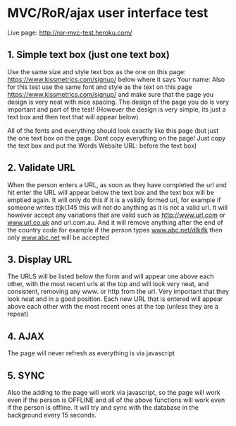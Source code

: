 # MVC/RoR/ajax user interface test

Live page: http://ror-mvc-test.heroku.com/

## 1. Simple text box (just one text box)

Use the same size and style text box as the one on this page: https://www.kissmetrics.com/signup/ below where it says Your name:
Also for this test use the same font and style as the text on this page https://www.kissmetrics.com/signup/ and make sure that the page you design is very neat with nice spacing. The design of the page you do is very important and part of the test! (However the design is very simple, its just a text box and then text that will appear below)

All of the fonts and everything should look exactly like this page (but just the one text box on the page. Dont copy everything on the page! Just copy the text box and put the Words Website URL: before the text box)

## 2. Validate URL

When the person enters a URL, as soon as they have completed the url and hit enter the URL will appear below the text box and the text box will be emptied again. It will only do this if it is a validly formed url, for example if someone writes ttjkl.145 this will not do anything as it is not a valid url. It will however accept any variations that are valid such as http://www.url.com or www.url.co.uk and url.com.au. And it will remove anything after the end of the country code for example if the person types www.abc.net/dlkjfk then only www.abc.net will be accepted

## 3. Display URL

The URLS will be listed below the form and will appear one above each other, with the most recent urls at the top and will look very neat, and consistent, removing any www. or http from the url. Very important that they look neat and in a good position. Each new URL that is entered will appear above each other with the most recent ones at the top (unless they are a repeat)

## 4. AJAX

The page will never refresh as everything is via javascript

## 5. SYNC

Also the adding to the page will work via javascript, so the page will work even if the person is OFFLINE and all of the above functions will work even if the person is offline. It will try and sync with the database in the background every 15 seconds.

